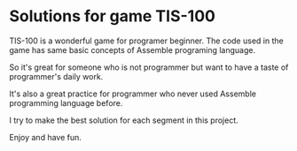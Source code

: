 # Solutions for game TIS-100

TIS-100 is a wonderful game for programer beginner. The code used in the game has same basic concepts of Assemble programing language. 

So it's great for someone who is not programmer but want to have a taste of programmer's daily work. 

It's also a great practice for programmer who never used Assemble programming language before. 

I try to make the best solution for each segment in this project.

Enjoy and have fun.
